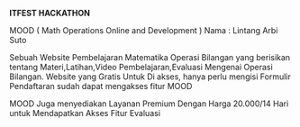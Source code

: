 **ITFEST HACKATHON**

MOOD ( Math Operations Online and Development )
Nama : Lintang Arbi Suto

Sebuah Website Pembelajaran Matematika Operasi Bilangan yang berisikan tentang Materi,Latihan,Video Pembelajaran,Evaluasi Mengenai Operasi Bilangan. Website yang Gratis Untuk Di akses, hanya perlu mengisi Formulir Pendaftaran sudah dapat mengakses fitur MOOD

MOOD Juga menyediakan Layanan Premium Dengan Harga 20.000/14 Hari untuk Mendapatkan Akses Fitur Evaluasi
